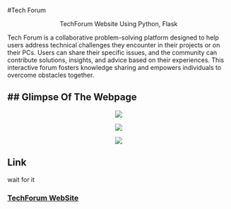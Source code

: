 #Tech Forum

<p align="center">
TechForum Website Using Python, Flask
</p>

Tech Forum is a collaborative problem-solving platform designed to help users address technical challenges they encounter in their projects or on their PCs. Users can share their specific issues, and the community can contribute solutions, insights, and advice based on their experiences. This interactive forum fosters knowledge sharing and empowers individuals to overcome obstacles together.

## ## Glimpse Of The Webpage

<p align="center"><img src="/static/images/Screenshot (45).pngImage/Web site.png"></p>
<p align="center"><img src="/static/images/Screenshot (46).pngImage/Web site.png"></p>
<p align="center"><img src="/static/images/Screenshot (47).pngImage/Web site.png"></p>

## Link
wait for it 
### [TechForum WebSite](...)